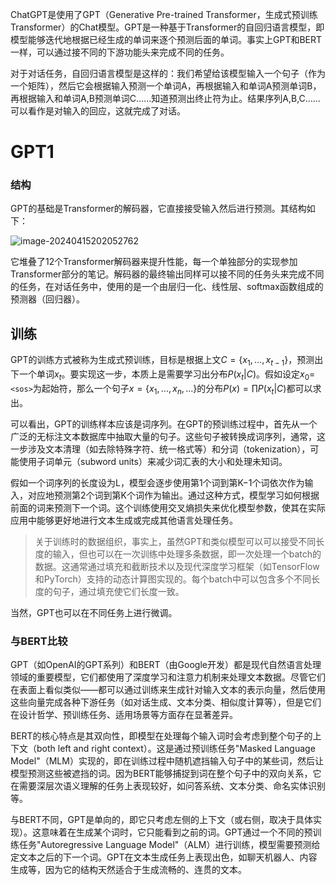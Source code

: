 ChatGPT是使用了GPT（Generative Pre-trained Transformer，生成式预训练Transformer）的Chat模型。GPT是一种基于Transformer的自回归语言模型，即模型能够迭代地根据已经生成的单词来逐个预测后面的单词。事实上GPT和BERT一样，可以通过接不同的下游功能头来完成不同的任务。

对于对话任务，自回归语言模型是这样的：我们希望给该模型输入一个句子（作为一个矩阵），然后它会根据输入预测一个单词A，再根据输入和单词A预测单词B，再根据输入和单词A,B预测单词C……知道预测出终止符为止。结果序列A,B,C……可以看作是对输入的回应，这就完成了对话。



# GPT1

### 结构

GPT的基础是Transformer的解码器，它直接接受输入然后进行预测。其结构如下：

![image-20240415202052762](D:\GithubRepos\notes_about_datascience\note\img\image-20240415202052762.png)

它堆叠了12个Transformer解码器来提升性能，每一个单独部分的实现参加Transformer部分的笔记。解码器的最终输出同样可以接不同的任务头来完成不同的任务，在对话任务中，使用的是一个由层归一化、线性层、softmax函数组成的预测器（回归器）。

## 训练

GPT的训练方式被称为生成式预训练，目标是根据上文$C=\{x_1,...,x_{t-1}\}$，预测出下一个单词$x_t$。要实现这一步，本质上是需要学习出分布$P(x_t|C)$。假如设定$x_0=$`<sos>`为起始符，那么一个句子$x=\{x_1,...,x_n,...\}$的分布$P(x)=\prod P(x_t|C)$都可以求出。

可以看出，GPT的训练样本应该是词序列。在GPT的预训练过程中，首先从一个广泛的无标注文本数据库中抽取大量的句子。这些句子被转换成词序列，通常，这一步涉及文本清理（如去除特殊字符、统一格式等）和分词（tokenization），可能使用子词单元（subword units）来减少词汇表的大小和处理未知词。

假如一个词序列的长度设为L，模型会逐步使用第1个词到第K−1个词依次作为输入，对应地预测第2个词到第K个词作为输出。通过这种方式，模型学习如何根据前面的词来预测下一个词。这个训练使用交叉熵损失来优化模型参数，使其在实际应用中能够更好地进行文本生成或完成其他语言处理任务。

> 关于训练时的数据组织，事实上，虽然GPT和类似模型可以可以接受不同长度的输入，但也可以在一次训练中处理多条数据，即一次处理一个batch的数据。这通常通过填充和截断技术以及现代深度学习框架（如TensorFlow和PyTorch）支持的动态计算图实现的。每个batch中可以包含多个不同长度的句子，通过填充使它们长度一致。

当然，GPT也可以在不同任务上进行微调。

### 与BERT比较

GPT（如OpenAI的GPT系列）和BERT（由Google开发）都是现代自然语言处理领域的重要模型，它们都使用了深度学习和注意力机制来处理文本数据。尽管它们在表面上看似类似——都可以通过训练来生成针对输入文本的表示向量，然后使用这些向量完成各种下游任务（如对话生成、文本分类、相似度计算等），但是它们在设计哲学、预训练任务、适用场景等方面存在显著差异。

BERT的核心特点是其双向性，即模型在处理每个输入词时会考虑到整个句子的上下文（both left and right context）。这是通过预训练任务"Masked Language Model"（MLM）实现的，即在训练过程中随机遮挡输入句子中的某些词，然后让模型预测这些被遮挡的词。因为BERT能够捕捉到词在整个句子中的双向关系，它在需要深层次语义理解的任务上表现较好，如问答系统、文本分类、命名实体识别等。

与BERT不同，GPT是单向的，即它只考虑左侧的上下文（或右侧，取决于具体实现）。这意味着在生成某个词时，它只能看到之前的词。GPT通过一个不同的预训练任务"Autoregressive Language Model"（ALM）进行训练，模型需要预测给定文本之后的下一个词。GPT在文本生成任务上表现出色，如聊天机器人、内容生成等，因为它的结构天然适合于生成流畅的、连贯的文本。